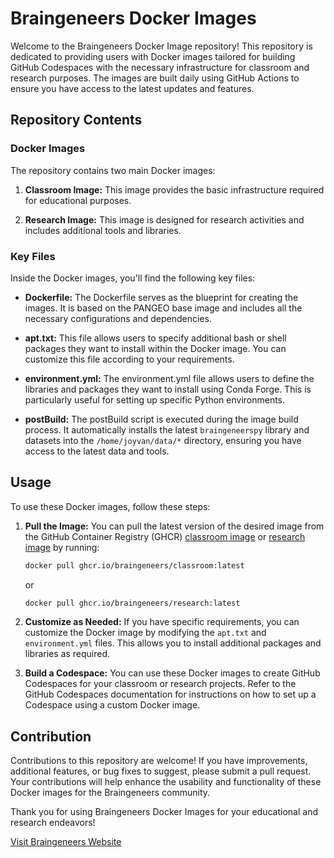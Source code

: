 # Braingeneers Docker Images

Welcome to the Braingeneers Docker Image repository! This repository is dedicated to providing users with Docker images tailored for building GitHub Codespaces with the necessary infrastructure for classroom and research purposes. The images are built daily using GitHub Actions to ensure you have access to the latest updates and features.

## Repository Contents

### Docker Images

The repository contains two main Docker images:

1. **Classroom Image:** This image provides the basic infrastructure required for educational purposes.

2. **Research Image:** This image is designed for research activities and includes additional tools and libraries.

### Key Files

Inside the Docker images, you'll find the following key files:

- **Dockerfile:** The Dockerfile serves as the blueprint for creating the images. It is based on the PANGEO base image and includes all the necessary configurations and dependencies.

- **apt.txt:** This file allows users to specify additional bash or shell packages they want to install within the Docker image. You can customize this file according to your requirements.

- **environment.yml:** The environment.yml file allows users to define the libraries and packages they want to install using Conda Forge. This is particularly useful for setting up specific Python environments.

- **postBuild:** The postBuild script is executed during the image build process. It automatically installs the latest `braingeneerspy` library and datasets into the `/home/joyvan/data/*` directory, ensuring you have access to the latest data and tools.

## Usage

To use these Docker images, follow these steps:

1. **Pull the Image:** You can pull the latest version of the desired image from the GitHub Container Registry (GHCR) [classroom image](https://github.com/Braingeneers/braingeneers-docker-images/pkgs/container/classroom) or [research image](https://github.com/Braingeneers/braingeneers-docker-images/pkgs/container/research) by running:

   ```bash
   docker pull ghcr.io/braingeneers/classroom:latest
   ```

   or

   ```bash
   docker pull ghcr.io/braingeneers/research:latest
   ```

2. **Customize as Needed:** If you have specific requirements, you can customize the Docker image by modifying the `apt.txt` and `environment.yml` files. This allows you to install additional packages and libraries as required.

3. **Build a Codespace:** You can use these Docker images to create GitHub Codespaces for your classroom or research projects. Refer to the GitHub Codespaces documentation for instructions on how to set up a Codespace using a custom Docker image.

## Contribution

Contributions to this repository are welcome! If you have improvements, additional features, or bug fixes to suggest, please submit a pull request. Your contributions will help enhance the usability and functionality of these Docker images for the Braingeneers community.

Thank you for using Braingeneers Docker Images for your educational and research endeavors!

[Visit Braingeneers Website](https://braingeneers.ucsc.edu)
